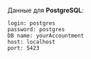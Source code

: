 Данные для **PostgreSQL**: 
```
login: postgres
password: postgres
DB name: yourAccountment
host: localhost
port: 5423

``` 